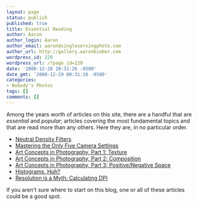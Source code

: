 ```yaml
---
layout: page
status: publish
published: true
title: Essential Reading
author: Aaron
author_login: Aaron
author_email: aaron@singleservingphoto.com
author_url: http://gallery.aaronbieber.com
wordpress_id: 229
wordpress_url: /?page_id=229
date: '2008-12-28 20:31:26 -0500'
date_gmt: '2008-12-29 00:31:26 -0500'
categories:
- Nobody's Photos
tags: []
comments: []
---
```

Among the years worth of articles on this site, there are a handful that are
_essential_ and _popular_; articles covering the most fundamental topics and
that are read more than any others. Here they are, in no particular order.

* [Neutral Density Filters][nd]
* [Mastering the Only Five Camera Settings][5s]
* [Art Concepts in Photography, Part 1: Texture][art1]
* [Art Concepts in Photography, Part 2: Composition][art2]
* [Art Concepts in Photography, Part 3: Positive/Negative Space][art3]
* [Histograms, Huh?][hist]
* [Resolution is a Myth: Calculating DPI][dpi]

[nd]: /2010/02/23/nd-filters-top-to-bottom.html
[5s]: /2008/06/30/mastering-the-only-five-camera-settings.html
[art1]: /2007/08/02/art-concepts-in-photography-part-1-texture.html
[art2]: /2007/08/26/art-concepts-in-photography-part-2-composition.html
[art3]: /2007/09/08/art-concepts-in-photography-part-3-positivenegative-space.html
[hist]: /2007/06/03/histograms-huh.html
[dpi]: /2007/07/06/resolution-is-a-myth-calculating-dpi.html

If you aren't sure where to start on this blog, one or all of these articles could be a good spot.
